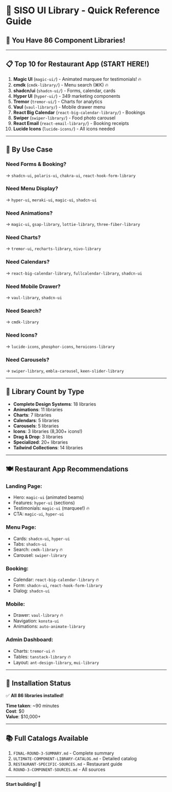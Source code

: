 # 🎯 SISO UI Library - Quick Reference Guide

## 🚀 You Have 86 Component Libraries!

---

## 📋 Top 10 for Restaurant App (START HERE!)

1. **Magic UI** (`magic-ui/`) - Animated marquee for testimonials! 🔥
2. **cmdk** (`cmdk-library/`) - Menu search (⌘K) 🔥
3. **shadcn/ui** (`shadcn-ui/`) - Forms, calendar, cards
4. **Hyper UI** (`hyper-ui/`) - 349 marketing components
5. **Tremor** (`tremor-ui/`) - Charts for analytics
6. **Vaul** (`vaul-library/`) - Mobile drawer menu
7. **React Big Calendar** (`react-big-calendar-library/`) - Bookings
8. **Swiper** (`swiper-library/`) - Food photo carousel
9. **React Email** (`react-email-library/`) - Booking receipts
10. **Lucide Icons** (`lucide-icons/`) - All icons needed

---

## 🎨 By Use Case

### Need Forms & Booking?
→ `shadcn-ui`, `polaris-ui`, `chakra-ui`, `react-hook-form-library`

### Need Menu Display?
→ `hyper-ui`, `meraki-ui`, `magic-ui`, `shadcn-ui`

### Need Animations?
→ `magic-ui`, `gsap-library`, `lottie-library`, `three-fiber-library`

### Need Charts?
→ `tremor-ui`, `recharts-library`, `nivo-library`

### Need Calendars?
→ `react-big-calendar-library`, `fullcalendar-library`, `shadcn-ui`

### Need Mobile Drawer?
→ `vaul-library`, `shadcn-ui`

### Need Search?
→ `cmdk-library`

### Need Icons?
→ `lucide-icons`, `phosphor-icons`, `heroicons-library`

### Need Carousels?
→ `swiper-library`, `embla-carousel`, `keen-slider-library`

---

## 📂 Library Count by Type

- **Complete Design Systems**: 18 libraries
- **Animations**: 11 libraries
- **Charts**: 7 libraries
- **Calendars**: 5 libraries
- **Carousels**: 5 libraries
- **Icons**: 3 libraries (8,300+ icons!)
- **Drag & Drop**: 3 libraries
- **Specialized**: 20+ libraries
- **Tailwind Collections**: 14 libraries

---

## 🍽️ Restaurant App Recommendations

### Landing Page:
- Hero: `magic-ui` (animated beams)
- Features: `hyper-ui` (sections)
- Testimonials: `magic-ui` (marquee!) 🔥
- CTA: `magic-ui`, `hyper-ui`

### Menu Page:
- Cards: `shadcn-ui`, `hyper-ui`
- Tabs: `shadcn-ui`
- Search: `cmdk-library` 🔥
- Carousel: `swiper-library`

### Booking:
- Calendar: `react-big-calendar-library` 🔥
- Form: `shadcn-ui`, `react-hook-form-library`
- Dialog: `shadcn-ui`

### Mobile:
- Drawer: `vaul-library` 🔥
- Navigation: `konsta-ui`
- Animations: `auto-animate-library`

### Admin Dashboard:
- Charts: `tremor-ui` 🔥
- Tables: `tanstack-library` 🔥
- Layout: `ant-design-library`, `mui-library`

---

## 🎯 Installation Status

✅ **All 86 libraries installed!**

**Time taken**: ~90 minutes  
**Cost**: $0  
**Value**: $10,000+  

---

## 📚 Full Catalogs Available

1. `FINAL-ROUND-3-SUMMARY.md` - Complete summary
2. `ULTIMATE-COMPONENT-LIBRARY-CATALOG.md` - Detailed catalog
3. `RESTAURANT-SPECIFIC-SOURCES.md` - Restaurant guide
4. `ROUND-3-COMPONENT-SOURCES.md` - All sources

---

**Start building! 🚀**
